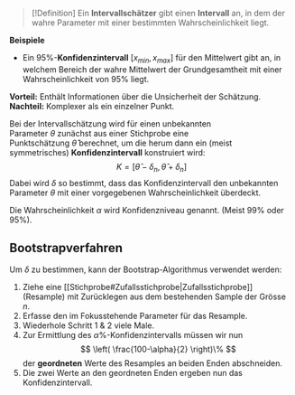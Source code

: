 >[!Definition]
>Ein **Intervallschätzer** gibt einen **Intervall** an, in dem der wahre Parameter mit einer bestimmten Wahrscheinlichkeit liegt.

**Beispiele**
- Ein $95\%$-**Konfidenzintervall** $[x_{min},x_{max}]$ für den Mittelwert gibt an, in welchem Bereich der wahre Mittelwert der Grundgesamtheit mit einer Wahrscheinlichkeit von $95\%$ liegt.

**Vorteil:** Enthält Informationen über die Unsicherheit der Schätzung.
**Nachteil:** Komplexer als ein einzelner Punkt.

Bei der Intervallschätzung wird für einen unbekannten Parameter $\theta$ zunächst aus einer Stichprobe eine Punktschätzung $\hat{\theta}$ berechnet, um die herum dann ein (meist symmetrisches) **Konfidenzintervall** konstruiert wird:
$$
K=[\hat{\theta}-\delta_{n}, \hat{\theta}+\delta_{n}]
$$
Dabei wird $\delta$ so bestimmt, dass das Konfidenzintervall den unbekannten Parameter $\theta$ mit einer vorgegebenen Wahrscheinlichkeit überdeckt.


Die Wahrscheinlichkeit $\alpha$ wird Konfidenzniveau genannt. (Meist $99\%$ oder $95\%$).


## Bootstrapverfahren
Um $\delta$ zu bestimmen, kann der Bootstrap-Algorithmus verwendet werden:
1. Ziehe eine [[Stichprobe#Zufallsstichprobe|Zufallsstichprobe]] (Resample) mit Zurücklegen aus dem bestehenden Sample der Grösse $n$.
2. Erfasse den im Fokusstehende Parameter für das Resample.
3. Wiederhole Schritt 1 & 2 viele Male.
4. Zur Ermittlung des $\alpha\%$-Konfidenzintervalls müssen wir nun
$$
\left( \frac{100-\alpha}{2} \right)\%
$$
	der **geordneten** Werte des Resamples an beiden Enden abschneiden.
5. Die zwei Werte an den geordneten Enden ergeben nun das Konfidenzintervall.